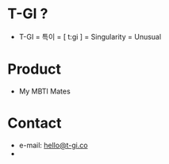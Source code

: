 <link href="custom.css" rel="stylesheet"/>

# T-GI ?
- T-GI = 특이 = [ t:gi ] = Singularity = Unusual

# Product
- My MBTI Mates

# Contact
- e-mail: hello@t-gi.co
-
